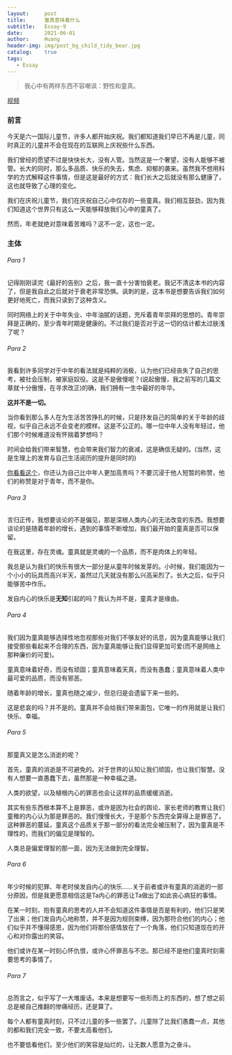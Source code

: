 ```yaml
---
layout:     post
title:      童真意味着什么
subtitle:   Essay-9
date:       2021-06-01
author:     Huang
header-img: img/post_bg_child_tidy_bear.jpg
catalog:    true
tags:
   - Essay
---
```


> 我心中有两样东西不容嘲讽：野性和童真。

[视频](https://www.bilibili.com/video/BV1BK4y1G7Na)

### 前言

今天是六一国际儿童节，许多人都开始庆祝。我们都知道我们早已不再是儿童，同时真正的儿童并不会在现在的互联网上庆祝些什么东西。

我们曾经的愿望不过是快快长大，没有人管。当然这是一个奢望，没有人能够不被管。长大的同时，那么多品质、快乐的失去，焦虑、抑郁的袭来。虽然我不想用科学的方式解释这件事情，但是这是最好的方式：我们长大之后就没有那么健康了，这也就导致了心理的变化。

我们在庆祝儿童节，我们在庆祝自己心中仅存的一些童真。我们相互鼓劲，因为我们知道这个世界只有这么一天能够释放我们心中的童真了。

然而，年老就绝对意味着苦难吗？这不一定，这也一定。

### 主体

###### Para 1

记得刚刚读完《最好的告别》之后，我一直十分害怕衰老。我记不清这本书的内容了，但是我自此之后就对于衰老非常恐惧。讽刺的是，这本书是想要告诉我们如何更好地死亡，而我只读到了这种含义。

同时网络上的关于中年失业、中年油腻的话题，充斥着青年崇拜的思想的。青年崇拜是正确的，至少青年时期是健康的。不过我们是否对于这一切的估计都太过肤浅了呢？

###### Para 2

我看到许多同学对于中年的看法就是纯粹的消极，认为他们已经丧失了自己的思考，被社会压制，被家庭奴役。这是不是傲慢呢？(说起傲慢，我之前写的几篇文章就十分傲慢，在寻求改正)的确，我们拥有一生中最好的年华。

**这并不是一切。**

当你看到那么多人在为生活苦苦挣扎的时候，只是抒发自己的简单的关于年龄的歧视，似乎自己永远不会变老的模样。这是不公正的。哪一位中年人没有年轻过，他们那个时候难道没有怀揣着梦想吗？

时间会给我们带来智慧，也会带来我们智力的衰减，这是确信无疑的。(当然，这是生理上的发育与自己生活阅历的提升是同时的)

[你看看这个](https://huang-feiyu.github.io/2021/05/23/What-is-life/#%E5%BE%AE%E4%BF%A1%E5%85%AC%E4%BC%97%E5%8F%B7%E6%A7%BD%E8%BE%B9%E5%BE%80%E4%BA%8B%E8%AF%84%E8%AE%BA%E5%8C%BA%E4%B8%8B%E7%9A%84%E4%B8%AD%E5%B9%B4%E4%BA%BA%E7%9A%84%E5%AF%B9%E8%AF%9D)，你还认为自己比中年人更加高贵吗？不要沉浸于他人短暂的称赞，他们的称赞是对于青年，而不是你。

###### Para 3

言归正传，我想要谈论的不是偏见，那是深根人类内心的无法改变的东西。我想要谈论的是随着年龄的增长，遇到的事情不断增加，我们最开始的童真是否可以保留。

在我这里，存在灵魂。童真就是灵魂的一个品质，而不是肉体上的年轻。

我总是认为我们的快乐有很大一部分是从童年时候发芽的。小时候，我们能因为一个小小的玩具而高兴半天，虽然过几天就没有那么兴高采烈了。长大之后，似乎只能够苦中作乐。

发自内心的快乐是**无知**引起的吗？我认为并不是，童真才是缘由。

###### Para 4

我们因为童真能够选择性地忽视那些对我们不够友好的讯息，因为童真能够让我们接受那些看起来不合理的东西，因为童真能够让我们显得更加可爱(而不是网络上那种廉价的可爱)。

童真意味着好奇，而没有顽固；童真意味着天真，而没有愚蠢；童真意味着人类中最可爱的品质，而没有邪恶。

随着年龄的增长，童真也随之减少，但总归是会遗留下来一些的。

这是悲哀的吗？并不是的。童真并不会给我们带来面包，它唯一的作用就是让我们快乐、幸福。

###### Para 5

那童真又是怎么消逝的呢？

首先，童真的消逝是不可避免的。对于世界的认知让我们顽固，也让我们智慧。没有人想要一直愚蠢下去，虽然那是一种幸福之道。

人类的欲望，以及植根内心的罪恶也会让这样的品质缓缓消逝。

其实有些东西根本算不上是罪恶，或许是因为社会的舆论、家长老师的教育让我们童稚的内心认为那是罪恶的。我们慢慢长大，于是那个东西完全算得上是罪恶了。这种罪恶的蔓延，童真这个品质关于那一部分的看法完全被压制了，因为童真是不理性的，而我们的偏见是理智的。

人类总是偏爱理智的那一面，因为无法做到完全理智。

###### Para 6

年少时候的犯罪、年老时侯发自内心的快乐……关于前者或许有童真的消逝的一部分原因，但是我更愿意相信这是Ta内心的罪恶让Ta做出了如此丧心病狂的事情。

在某一时刻，抱有童真的思考的人并不会知道这件事情是否是有利的，他们只是笑了出来；他们发自内心地称赞，并不是因为规则束缚，因为那符合他们的内心；他们似乎并不懂得感恩，因为他们将那份感情放在了一个角落，他们只知道现在的开心和对你露出的笑容。

他们或许在某一时刻心怀仇恨，或许心怀罪恶与不忠。那已经不是他们童真时刻需要思考的事情了。

###### Para 7

总而言之，似乎写了一大堆废话。本来是想要写一些形而上的东西的，想了想之前总是被自己推翻的惨痛经历，还是算了。

每个人都有童真时刻，只不过儿童的多一些罢了。儿童除了比我们愚蠢一点，其他的都和我们完全一致，不要太高看他们。

也不要低看他们，至少他们的笑容是灿烂的，让无数人愿意为之奋斗。
